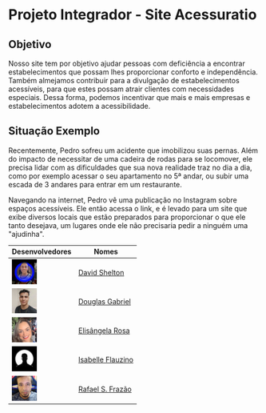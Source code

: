 # Projeto Integrador - Site Acessuratio

## Objetivo
Nosso site tem por objetivo ajudar pessoas com deficiência a encontrar estabelecimentos que possam lhes proporcionar conforto e independência. Também almejamos contribuir para a divulgação de estabelecimentos acessíveis, para que estes possam atrair clientes com necessidades especiais. Dessa forma, podemos incentivar que mais e mais empresas e estabelecimentos adotem a acessibilidade.

## Situação Exemplo
Recentemente, Pedro sofreu um acidente que imobilizou suas pernas. Além do impacto de necessitar de uma cadeira de rodas para se locomover, ele precisa lidar com as dificuldades que sua nova realidade traz no dia a dia, como por exemplo acessar o seu apartamento no 5ª andar, ou subir uma escada de 3 andares para entrar em um restaurante.

Navegando na internet, Pedro vê uma publicação no Instagram sobre espaços acessíveis. Ele então acessa o link, e é levado para um site que exibe diversos locais que estão preparados para proporcionar o que ele tanto desejava, um lugares onde ele não precisaria pedir a ninguém uma "ajudinha".

|Desenvolvedores                                |Nomes                                                |
|-----------------------------------------------|-----------------------------------------------------|
|![Foto do David](arqs/foto-devs/foto_David.png)|[David Shelton](https://github.com/DavidSheltonSF)   |
|![Foto do Douglas](arqs/foto-devs/foto_Douglas.jpg)|[Douglas Gabriel](https://github.com/dg2003gh)       |
|![Foto do Eisângela](arqs/foto-devs/foto_Elis.png)|[Elisângela Rosa](https://github.com/ElisangelaRosa) |
|![Foto do David](arqs/foto-devs/img_silhueta.jpg)|[Isabelle Flauzino]((https://github.com/IsaFlauzin0))|
|![Foto do Rafael](arqs/foto-devs/foto_Rafael.png)|[Rafael S. Frazão](https://github.com/rafaelsfrazao) |

